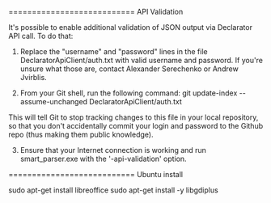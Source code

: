 ﻿===========================
API Validation

It's possible to enable additional validation of JSON output via Declarator API call. To do that:

1. Replace the "username" and "password" lines in the file DeclaratorApiClient/auth.txt with valid username and password.
If you're unsure what those are, contact Alexander Serechenko or Andrew Jvirblis.


2. From your Git shell, run the following command: git update-index --assume-unchanged DeclaratorApiClient/auth.txt

This will tell Git to stop tracking changes to this file in your local repository, so that you don't accidentally commit your login
and password to the Github repo (thus making them public knowledge).


3. Ensure that your Internet connection is working and run smart_parser.exe with the '-api-validation' option.

===========================
Ubuntu install

sudo apt-get install libreoffice
sudo apt-get install -y libgdiplus